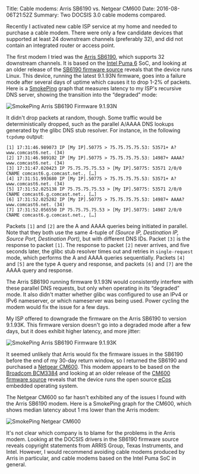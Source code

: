 Title: Cable modems: Arris SB6190 vs. Netgear CM600
Date: 2016-08-06T21:52Z
Summary: Two DOCSIS 3.0 cable modems compared.

Recently I activated new cable ISP service at my home and needed to purchase a
cable modem. There were only a few candidate devices that supported at least 24
downstream channels (preferably 32), and did not contain an integrated router or
access point.

The first modem I tried was the [Arris SB6190], which supports 32 downstream
channels. It is based on the [Intel Puma 6] SoC, and looking at an older release
of the [SB6190 firmware source] reveals that the device runs Linux. This device,
running the latest 9.1.93N firmware, goes into a failure mode after several days
of uptime which causes it to drop 1-2% of packets. Here is a [SmokePing] graph
that measures latency to my ISP's recursive DNS server, showing the transition
into the “degraded” mode:

![SmokePing Arris SB6190 Firmware 9.1.93N]({attach}images/SmokePing_Arris_SB6190_Firmware_9.1.93N.png)

It didn't drop packets at random, though. Some traffic would be
deterministically dropped, such as the parallel A/AAAA DNS lookups generated by
the glibc DNS stub resolver. For instance, in the following `tcpdump` output:

``` .boxed
[1] 17:31:46.989073 IP [My IP].50775 > 75.75.75.75.53: 53571+ A? www.comcast6.net. (34)
[2] 17:31:46.989102 IP [My IP].50775 > 75.75.75.75.53: 14987+ AAAA? www.comcast6.net. (34)
[3] 17:31:47.020423 IP 75.75.75.75.53 > [My IP].50775: 53571 2/0/0 CNAME comcast6.g.comcast.net., […]
[4] 17:31:51.993680 IP [My IP].50775 > 75.75.75.75.53: 53571+ A? www.comcast6.net. (34)
[5] 17:31:52.025138 IP 75.75.75.75.53 > [My IP].50775: 53571 2/0/0 CNAME comcast6.g.comcast.net., […]
[6] 17:31:52.025282 IP [My IP].50775 > 75.75.75.75.53: 14987+ AAAA? www.comcast6.net. (34)
[7] 17:31:52.056550 IP 75.75.75.75.53 > [My IP].50775: 14987 2/0/0 CNAME comcast6.g.comcast.net., […]
```

Packets `[1]` and `[2]` are the A and AAAA queries being initiated in parallel.
Note that they both use the same 4-tuple of _(Source IP, Destination IP, Source
Port, Destination Port)_, but with different DNS IDs. Packet `[3]` is the
response to packet `[1]`. The response to packet `[2]` never arrives, and five
seconds later, the glibc stub resolver times out and retries in `single-request`
mode, which performs the A and AAAA queries sequentially. Packets `[4]` and
`[5]` are the type A query and response, and packets `[6]` and `[7]` are the
AAAA query and response.

The Arris SB6190 running firmware 9.1.93N would consistently interfere with
these parallel DNS requests, but only when operating in its “degraded” mode. It
also didn't matter whether glibc was configured to use an IPv4 or IPv6
nameserver, or which nameserver was being used. Power cycling the modem would
fix the issue for a few days.

My ISP offered to downgrade the firmware on the Arris SB6190 to version 9.1.93K.
This firmware version doesn't go into a degraded mode after a few days, but it
does exhibit higher latency, and more jitter:

![SmokePing Arris SB6190 Firmware 9.1.93K]({attach}images/SmokePing_Arris_SB6190_Firmware_9.1.93K.png)

It seemed unlikely that Arris would fix the firmware issues in the SB6190 before
the end of my 30-day return window, so I returned the SB6190 and purchased a
[Netgear CM600]. This modem appears to be based on the [Broadcom BCM3384] and
looking at an older release of the [CM600 firmware source] reveals that the
device runs the open source [eCos] embedded operating system.

The Netgear CM600 so far hasn't exhibited any of the issues I found with the
Arris SB6190 modem. Here is a SmokePing graph for the CM600, which shows median
latency about 1 ms lower than the Arris modem:

![SmokePing Netgear CM600]({attach}images/SmokePing_Netgear_CM600.png)

It's not clear which company is to blame for the problems in the Arris modem.
Looking at the DOCSIS drivers in the SB6190 firmware source reveals copyright
statements from ARRIS Group, Texas Instruments, and Intel. However, I would
recommend avoiding cable modems produced by Arris in particular, and cable
modems based on the Intel Puma SoC in general.

[Arris SB6190]:           http://mydeviceinfo.xfinity.com/device.php?devid=461
[Intel Puma 6]:           http://www.intel.com/content/www/us/en/connected-home/ibc-puma-6-32-channel-tech-brief.html
[SB6190 firmware source]: https://sourceforge.net/projects/sb6190.arris/files/
[SmokePing]:              http://oss.oetiker.ch/smokeping/
[Netgear CM600]:          http://mydeviceinfo.xfinity.com/device.php?devid=455
[Broadcom BCM3384]:       http://www.broadcom.com/products/Cable/Cable-Modem-Solutions/BCM3384
[CM600 firmware source]:  http://kb.netgear.com/app/answers/detail/a_id/2649/~/netgear-open-source-code-for-programmers-(gpl)
[eCos]:                   https://en.wikipedia.org/wiki/ECos
